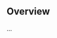 <!-- Note: Please must use one of our issue templates to file an issue! 🛑 -->
<!-- 👉 https://github.com/timelessco/timelessco-nextjs/issues/new/choose 👈 -->
<!-- **Issues that should have been filed with a template will be closed without action, and we will ask you to use a template.** -->

<!-- This blank issue template is only for issues that don't fit any of the templates. -->

## Overview

...
